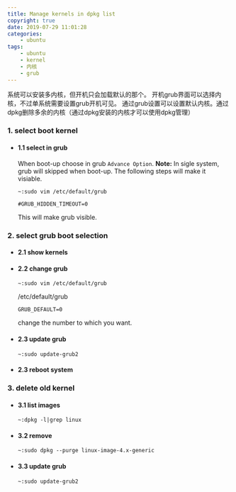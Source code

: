```yaml
---
title: Manage kernels in dpkg list
copyright: true
date: 2019-07-29 11:01:28
categories:
    - ubuntu
tags:
    - ubuntu
    - kernel
    - 内核
    - grub
---
```

系统可以安装多内核，但开机只会加载默认的那个。
开机grub界面可以选择内核，不过单系统需要设置grub开机可见。
通过grub设置可以设置默认内核。通过dpkg删除多余的内核（通过dpkg安装的内核才可以使用dpkg管理）

<!-- more -->

### **1. select boot kernel**

+ #### 1.1 select in grub

    When boot-up choose in grub `Advance Option`.
    **Note:** In sigle system,  grub will skipped when boot-up.
    The following steps will make it visiable.
    ```
    ~:sudo vim /etc/default/grub
    ```
    ```
    #GRUB_HIDDEN_TIMEOUT=0
    ```
    This will make grub visible.

### **2. select grub boot selection**

+ #### 2.1 show kernels

+ #### 2.2 change grub

    ```
    ~:sudo vim /etc/default/grub
    ```
    /etc/default/grub
    ```
    GRUB_DEFAULT=0
    ```
    change the number to which you want.

+ #### 2.3 update grub

    ```
    ~:sudo update-grub2
    ```

+ #### 2.3 reboot system

### **3. delete old kernel**

+ #### 3.1 list images

    ```
    ~:dpkg -l|grep linux
    ```

+ #### 3.2 remove

    ```
    ~:sudo dpkg --purge linux-image-4.x-generic
    ```

+ #### 3.3 update grub

    ```
    ~:sudo update-grub2
    ```
